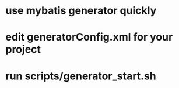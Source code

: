 # use mybatis generator quickly

# edit generatorConfig.xml for your project

# run scripts/generator_start.sh
